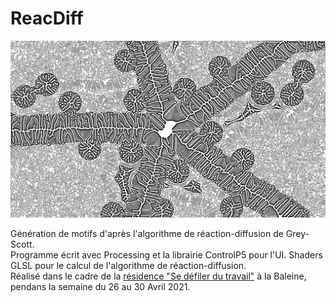 # ReacDiff

![ReacDiff exemple](res/reacdiff23899_0.05935484_0.061026394_0.91016614_0.32222873.png)

Génération de motifs d'après l'algorithme de réaction-diffusion de Grey-Scott.<br>
Programme écrit avec Processing et la librairie ControlP5 pour l'UI. Shaders GLSL pour le calcul de l'algorithme de réaction-diffusion.<br>
Réalisé dans le cadre de la [résidence "Se défiler du travail"](http://lesporteslogiques.net/wiki/recherche/residence_se_defiler_du_travail/start) à la Baleine, pendans la semaine du 26 au 30 Avril 2021.
